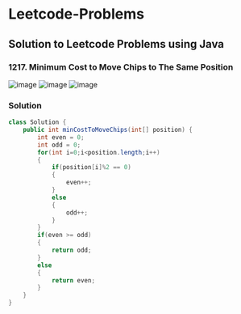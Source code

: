 # Leetcode-Problems
## Solution to Leetcode Problems using Java


### 1217. Minimum Cost to Move Chips to The Same Position
![image](https://github.com/Ace-09/Leetcode-Problems/assets/91203793/200d1c65-4d8d-4a6e-b551-f2258e9ceaad)
![image](https://github.com/Ace-09/Leetcode-Problems/assets/91203793/48d91234-23a4-43e4-a888-99b3d6baf1e8)
![image](https://github.com/Ace-09/Leetcode-Problems/assets/91203793/178a0598-ae10-45b0-9fca-53aac97b692d)

### Solution

```java
class Solution {
    public int minCostToMoveChips(int[] position) {
        int even = 0;
        int odd = 0;
        for(int i=0;i<position.length;i++)
        {
            if(position[i]%2 == 0)
            {
                even++;
            }
            else
            {
                odd++;
            }
        }
        if(even >= odd)
        {
            return odd;
        }
        else
        {
            return even;
        }
    }
}
```
